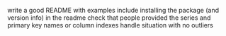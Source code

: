 write a good README with examples
include installing the package (and version info) in the readme
check that people provided the series and primary key names or column indexes
handle situation with no outliers
